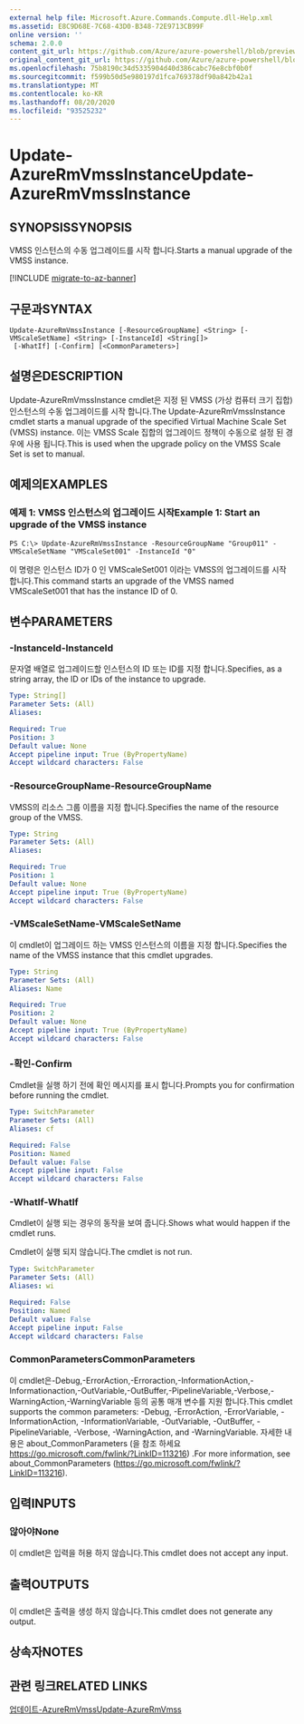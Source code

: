```yaml
---
external help file: Microsoft.Azure.Commands.Compute.dll-Help.xml
ms.assetid: E8C9D68E-7C68-43D0-B348-72E9713CB99F
online version: ''
schema: 2.0.0
content_git_url: https://github.com/Azure/azure-powershell/blob/preview/src/ResourceManager/Compute/Stack/Commands.Compute/help/Update-AzureRmVmssInstance.md
original_content_git_url: https://github.com/Azure/azure-powershell/blob/preview/src/ResourceManager/Compute/Stack/Commands.Compute/help/Update-AzureRmVmssInstance.md
ms.openlocfilehash: 75b8190c34d5335904d40d386cabc76e8cbf0b0f
ms.sourcegitcommit: f599b50d5e980197d1fca769378df90a842b42a1
ms.translationtype: MT
ms.contentlocale: ko-KR
ms.lasthandoff: 08/20/2020
ms.locfileid: "93525232"
---
```

# <span data-ttu-id="e1e9d-101">Update-AzureRmVmssInstance</span><span class="sxs-lookup"><span data-stu-id="e1e9d-101">Update-AzureRmVmssInstance</span></span>

## <span data-ttu-id="e1e9d-102">SYNOPSIS</span><span class="sxs-lookup"><span data-stu-id="e1e9d-102">SYNOPSIS</span></span>
<span data-ttu-id="e1e9d-103">VMSS 인스턴스의 수동 업그레이드를 시작 합니다.</span><span class="sxs-lookup"><span data-stu-id="e1e9d-103">Starts a manual upgrade of the VMSS instance.</span></span>

[!INCLUDE [migrate-to-az-banner](../../includes/migrate-to-az-banner.md)]

## <span data-ttu-id="e1e9d-104">구문과</span><span class="sxs-lookup"><span data-stu-id="e1e9d-104">SYNTAX</span></span>

```
Update-AzureRmVmssInstance [-ResourceGroupName] <String> [-VMScaleSetName] <String> [-InstanceId] <String[]>
 [-WhatIf] [-Confirm] [<CommonParameters>]
```

## <span data-ttu-id="e1e9d-105">설명은</span><span class="sxs-lookup"><span data-stu-id="e1e9d-105">DESCRIPTION</span></span>
<span data-ttu-id="e1e9d-106">Update-AzureRmVmssInstance cmdlet은 지정 된 VMSS (가상 컴퓨터 크기 집합) 인스턴스의 수동 업그레이드를 시작 합니다.</span><span class="sxs-lookup"><span data-stu-id="e1e9d-106">The Update-AzureRmVmssInstance cmdlet starts a manual upgrade of the specified Virtual Machine Scale Set (VMSS) instance.</span></span>
<span data-ttu-id="e1e9d-107">이는 VMSS Scale 집합의 업그레이드 정책이 수동으로 설정 된 경우에 사용 됩니다.</span><span class="sxs-lookup"><span data-stu-id="e1e9d-107">This is used when the upgrade policy on the VMSS Scale Set is set to manual.</span></span>

## <span data-ttu-id="e1e9d-108">예제의</span><span class="sxs-lookup"><span data-stu-id="e1e9d-108">EXAMPLES</span></span>

### <span data-ttu-id="e1e9d-109">예제 1: VMSS 인스턴스의 업그레이드 시작</span><span class="sxs-lookup"><span data-stu-id="e1e9d-109">Example 1: Start an upgrade of the VMSS instance</span></span>
```
PS C:\> Update-AzureRmVmssInstance -ResourceGroupName "Group011" -VMScaleSetName "VMScaleSet001" -InstanceId "0"
```

<span data-ttu-id="e1e9d-110">이 명령은 인스턴스 ID가 0 인 VMScaleSet001 이라는 VMSS의 업그레이드를 시작 합니다.</span><span class="sxs-lookup"><span data-stu-id="e1e9d-110">This command starts an upgrade of the VMSS named VMScaleSet001 that has the instance ID of 0.</span></span>

## <span data-ttu-id="e1e9d-111">변수</span><span class="sxs-lookup"><span data-stu-id="e1e9d-111">PARAMETERS</span></span>

### <span data-ttu-id="e1e9d-112">-InstanceId</span><span class="sxs-lookup"><span data-stu-id="e1e9d-112">-InstanceId</span></span>
<span data-ttu-id="e1e9d-113">문자열 배열로 업그레이드할 인스턴스의 ID 또는 ID를 지정 합니다.</span><span class="sxs-lookup"><span data-stu-id="e1e9d-113">Specifies, as a string array, the ID or IDs of the instance to upgrade.</span></span>

```yaml
Type: String[]
Parameter Sets: (All)
Aliases: 

Required: True
Position: 3
Default value: None
Accept pipeline input: True (ByPropertyName)
Accept wildcard characters: False
```

### <span data-ttu-id="e1e9d-114">-ResourceGroupName</span><span class="sxs-lookup"><span data-stu-id="e1e9d-114">-ResourceGroupName</span></span>
<span data-ttu-id="e1e9d-115">VMSS의 리소스 그룹 이름을 지정 합니다.</span><span class="sxs-lookup"><span data-stu-id="e1e9d-115">Specifies the name of the resource group of the VMSS.</span></span>

```yaml
Type: String
Parameter Sets: (All)
Aliases: 

Required: True
Position: 1
Default value: None
Accept pipeline input: True (ByPropertyName)
Accept wildcard characters: False
```

### <span data-ttu-id="e1e9d-116">-VMScaleSetName</span><span class="sxs-lookup"><span data-stu-id="e1e9d-116">-VMScaleSetName</span></span>
<span data-ttu-id="e1e9d-117">이 cmdlet이 업그레이드 하는 VMSS 인스턴스의 이름을 지정 합니다.</span><span class="sxs-lookup"><span data-stu-id="e1e9d-117">Specifies the name of the VMSS instance that this cmdlet upgrades.</span></span>

```yaml
Type: String
Parameter Sets: (All)
Aliases: Name

Required: True
Position: 2
Default value: None
Accept pipeline input: True (ByPropertyName)
Accept wildcard characters: False
```

### <span data-ttu-id="e1e9d-118">-확인</span><span class="sxs-lookup"><span data-stu-id="e1e9d-118">-Confirm</span></span>
<span data-ttu-id="e1e9d-119">Cmdlet을 실행 하기 전에 확인 메시지를 표시 합니다.</span><span class="sxs-lookup"><span data-stu-id="e1e9d-119">Prompts you for confirmation before running the cmdlet.</span></span>

```yaml
Type: SwitchParameter
Parameter Sets: (All)
Aliases: cf

Required: False
Position: Named
Default value: False
Accept pipeline input: False
Accept wildcard characters: False
```

### <span data-ttu-id="e1e9d-120">-WhatIf</span><span class="sxs-lookup"><span data-stu-id="e1e9d-120">-WhatIf</span></span>
<span data-ttu-id="e1e9d-121">Cmdlet이 실행 되는 경우의 동작을 보여 줍니다.</span><span class="sxs-lookup"><span data-stu-id="e1e9d-121">Shows what would happen if the cmdlet runs.</span></span>

<span data-ttu-id="e1e9d-122">Cmdlet이 실행 되지 않습니다.</span><span class="sxs-lookup"><span data-stu-id="e1e9d-122">The cmdlet is not run.</span></span>

```yaml
Type: SwitchParameter
Parameter Sets: (All)
Aliases: wi

Required: False
Position: Named
Default value: False
Accept pipeline input: False
Accept wildcard characters: False
```

### <span data-ttu-id="e1e9d-123">CommonParameters</span><span class="sxs-lookup"><span data-stu-id="e1e9d-123">CommonParameters</span></span>
<span data-ttu-id="e1e9d-124">이 cmdlet은-Debug,-ErrorAction,-Erroraction,-InformationAction,-Informationaction,-OutVariable,-OutBuffer,-PipelineVariable,-Verbose,-WarningAction,-WarningVariable 등의 공통 매개 변수를 지원 합니다.</span><span class="sxs-lookup"><span data-stu-id="e1e9d-124">This cmdlet supports the common parameters: -Debug, -ErrorAction, -ErrorVariable, -InformationAction, -InformationVariable, -OutVariable, -OutBuffer, -PipelineVariable, -Verbose, -WarningAction, and -WarningVariable.</span></span> <span data-ttu-id="e1e9d-125">자세한 내용은 about_CommonParameters (을 참조 하세요 https://go.microsoft.com/fwlink/?LinkID=113216) .</span><span class="sxs-lookup"><span data-stu-id="e1e9d-125">For more information, see about_CommonParameters (https://go.microsoft.com/fwlink/?LinkID=113216).</span></span>

## <span data-ttu-id="e1e9d-126">입력</span><span class="sxs-lookup"><span data-stu-id="e1e9d-126">INPUTS</span></span>

### <span data-ttu-id="e1e9d-127">않아야</span><span class="sxs-lookup"><span data-stu-id="e1e9d-127">None</span></span>
<span data-ttu-id="e1e9d-128">이 cmdlet은 입력을 허용 하지 않습니다.</span><span class="sxs-lookup"><span data-stu-id="e1e9d-128">This cmdlet does not accept any input.</span></span>

## <span data-ttu-id="e1e9d-129">출력</span><span class="sxs-lookup"><span data-stu-id="e1e9d-129">OUTPUTS</span></span>

###  
<span data-ttu-id="e1e9d-130">이 cmdlet은 출력을 생성 하지 않습니다.</span><span class="sxs-lookup"><span data-stu-id="e1e9d-130">This cmdlet does not generate any output.</span></span>

## <span data-ttu-id="e1e9d-131">상속자</span><span class="sxs-lookup"><span data-stu-id="e1e9d-131">NOTES</span></span>

## <span data-ttu-id="e1e9d-132">관련 링크</span><span class="sxs-lookup"><span data-stu-id="e1e9d-132">RELATED LINKS</span></span>

[<span data-ttu-id="e1e9d-133">업데이트-AzureRmVmss</span><span class="sxs-lookup"><span data-stu-id="e1e9d-133">Update-AzureRmVmss</span></span>](./Update-AzureRmVmss.md)


